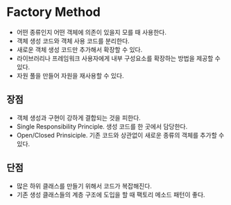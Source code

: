 # Factory Method

- 어떤 종류인지 어떤 객체에 의존이 있을지 모를 때 사용한다.
- 객체 생성 코드와 객체 사용 코드를 분리한다.
- 새로운 객체 생성 코드만 추가해서 확장할 수 있다.
- 라이브러리나 프레임워크 사용자에게 내부 구성요소를 확장하는 방법을 제공할 수 있다.
- 자원 풀을 만들어 자원을 재사용할 수 있다.

## 장점

- 객체 생성과 구현이 강하게 결합되는 것을 피한다.
- Single Responsibility Principle. 생성 코드를 한 곳에서 담당한다.
- Open/Closed Prinsiciple. 기존 코드와 상관없이 새로운 종류의 객체를 추가할 수 있다.

## 단점

- 많은 하위 클래스를 만들기 위해서 코드가 복잡해진다.
- 기존 생성 클래스들의 계층 구조에 도입을 할 때 팩토리 메소드 패턴이 좋다.
